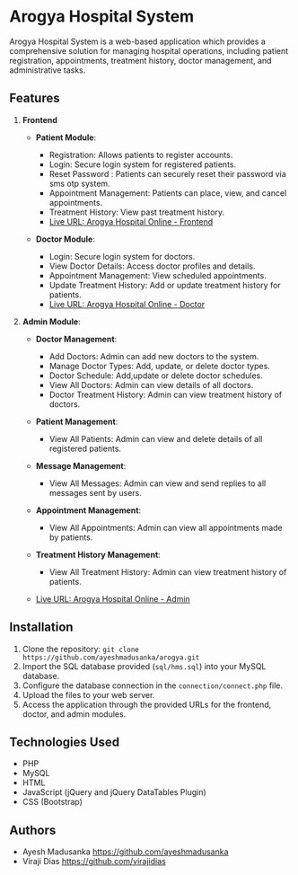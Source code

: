 # Arogya Hospital System

Arogya Hospital System is a web-based application which provides a comprehensive solution for managing hospital operations, including patient registration, appointments, treatment history, doctor management, and administrative tasks.

## Features

1. **Frontend**
   - **Patient Module**:
     - Registration: Allows patients to register accounts.
     - Login: Secure login system for registered patients.
     - Reset Password : Patients can securely reset their password via sms otp system. 
     - Appointment Management: Patients can place, view, and cancel appointments.
     - Treatment History: View past treatment history.
     - [Live URL: Arogya Hospital Online - Frontend](https://arogyahospital.online/frontend/index.php)

   - **Doctor Module**:
     - Login: Secure login system for doctors.
     - View Doctor Details: Access doctor profiles and details.
     - Appointment Management: View scheduled appointments.
     - Update Treatment History: Add or update treatment history for patients.
     - [Live URL: Arogya Hospital Online - Doctor](https://arogyahospital.online/doctor/index.php)

2. **Admin Module**:
   - **Doctor Management**:
     - Add Doctors: Admin can add new doctors to the system.
     - Manage Doctor Types: Add, update, or delete doctor types.
     - Doctor Schedule: Add,update or delete doctor schedules.
     - View All Doctors: Admin can view details of all doctors.
     - Doctor Treatment History: Admin can view treatment history of doctors.
   
   - **Patient Management**:
     - View All Patients: Admin can view and delete details of all registered patients.
   
   - **Message Management**:
     - View All Messages: Admin can view and send replies to all messages sent by users.
   
   - **Appointment Management**:
     - View All Appointments: Admin can view all appointments made by patients.

   - **Treatment History Management**:
     - View All Treatment History: Admin can view treatment history of patients.
   

   - [Live URL: Arogya Hospital Online - Admin](https://arogyahospital.online/admin/index.php)

## Installation

1. Clone the repository: `git clone https://github.com/ayeshmadusanka/arogya.git`
2. Import the SQL database provided (`sql/hms.sql`) into your MySQL database.
3. Configure the database connection in the `connection/connect.php` file.
4. Upload the files to your web server.
5. Access the application through the provided URLs for the frontend, doctor, and admin modules.

## Technologies Used

- PHP
- MySQL
- HTML
- JavaScript (jQuery and jQuery DataTables Plugin) 
- CSS (Bootstrap)

## Authors

- Ayesh Madusanka https://github.com/ayeshmadusanka 
- Viraji Dias https://github.com/virajidias
